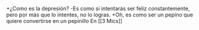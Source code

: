 +¿Como es la depresión?
-Es como si intentarás ser feliz constantemente, pero por más que lo intentes, no lo logras.
+Oh, es como ser un pepino que quiere convertirse en un pepinillo
 En [[3 Mics]]